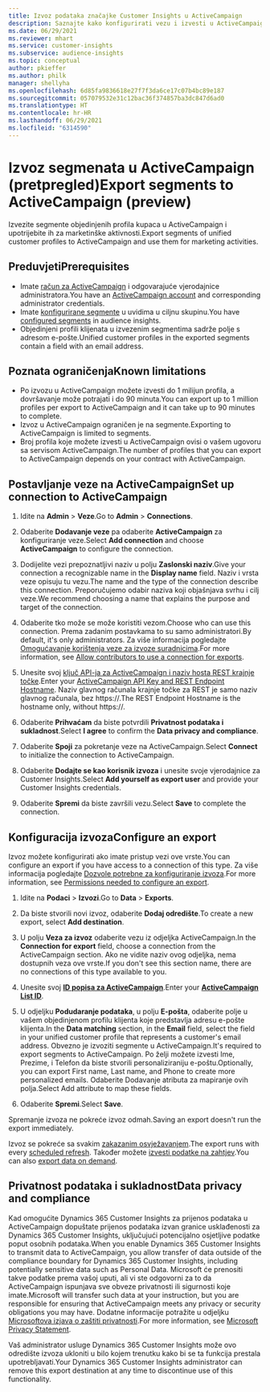 ```yaml
---
title: Izvoz podataka značajke Customer Insights u ActiveCampaign
description: Saznajte kako konfigurirati vezu i izvesti u ActiveCampaign.
ms.date: 06/29/2021
ms.reviewer: mhart
ms.service: customer-insights
ms.subservice: audience-insights
ms.topic: conceptual
author: pkieffer
ms.author: philk
manager: shellyha
ms.openlocfilehash: 6d85fa9836618e27f7f3da6ce17c07b4bc89e187
ms.sourcegitcommit: 057079532e31c12bac36f374857ba3dc847d6ad0
ms.translationtype: HT
ms.contentlocale: hr-HR
ms.lasthandoff: 06/29/2021
ms.locfileid: "6314590"
---
```

# <a name="export-segments-to-activecampaign-preview"></a><span data-ttu-id="163f1-103">Izvoz segmenata u ActiveCampaign (pretpregled)</span><span class="sxs-lookup"><span data-stu-id="163f1-103">Export segments to ActiveCampaign (preview)</span></span>

<span data-ttu-id="163f1-104">Izvezite segmente objedinjenih profila kupaca u ActiveCampaign i upotrijebite ih za marketinške aktivnosti.</span><span class="sxs-lookup"><span data-stu-id="163f1-104">Export segments of unified customer profiles to ActiveCampaign and use them for marketing activities.</span></span>

## <a name="prerequisites"></a><span data-ttu-id="163f1-105">Preduvjeti</span><span class="sxs-lookup"><span data-stu-id="163f1-105">Prerequisites</span></span>

-   <span data-ttu-id="163f1-106">Imate [račun za ActiveCampaign](https://www.activecampaign.com/) i odgovarajuće vjerodajnice administratora.</span><span class="sxs-lookup"><span data-stu-id="163f1-106">You have an [ActiveCampaign account](https://www.activecampaign.com/) and corresponding administrator credentials.</span></span>
-   <span data-ttu-id="163f1-107">Imate [konfigurirane segmente](segments.md) u uvidima u ciljnu skupinu.</span><span class="sxs-lookup"><span data-stu-id="163f1-107">You have [configured segments](segments.md) in audience insights.</span></span>
-   <span data-ttu-id="163f1-108">Objedinjeni profili klijenata u izvezenim segmentima sadrže polje s adresom e-pošte.</span><span class="sxs-lookup"><span data-stu-id="163f1-108">Unified customer profiles in the exported segments contain a field with an email address.</span></span>

## <a name="known-limitations"></a><span data-ttu-id="163f1-109">Poznata ograničenja</span><span class="sxs-lookup"><span data-stu-id="163f1-109">Known limitations</span></span>

- <span data-ttu-id="163f1-110">Po izvozu u ActiveCampaign možete izvesti do 1 milijun profila, a dovršavanje može potrajati i do 90 minuta.</span><span class="sxs-lookup"><span data-stu-id="163f1-110">You can export up to 1 million profiles per export to ActiveCampaign and it can take up to 90 minutes to complete.</span></span>
- <span data-ttu-id="163f1-111">Izvoz u ActiveCampaign ograničen je na segmente.</span><span class="sxs-lookup"><span data-stu-id="163f1-111">Exporting to ActiveCampaign is limited to segments.</span></span>
- <span data-ttu-id="163f1-112">Broj profila koje možete izvesti u ActiveCampaign ovisi o vašem ugovoru sa servisom ActiveCampaign.</span><span class="sxs-lookup"><span data-stu-id="163f1-112">The number of profiles that you can export to ActiveCampaign depends on your contract with ActiveCampaign.</span></span>

## <a name="set-up-connection-to-activecampaign"></a><span data-ttu-id="163f1-113">Postavljanje veze na ActiveCampaign</span><span class="sxs-lookup"><span data-stu-id="163f1-113">Set up connection to ActiveCampaign</span></span>

1. <span data-ttu-id="163f1-114">Idite na **Admin** > **Veze**.</span><span class="sxs-lookup"><span data-stu-id="163f1-114">Go to **Admin** > **Connections**.</span></span>

1. <span data-ttu-id="163f1-115">Odaberite **Dodavanje veze** pa odaberite **ActiveCampaign** za konfiguriranje veze.</span><span class="sxs-lookup"><span data-stu-id="163f1-115">Select **Add connection** and choose **ActiveCampaign** to configure the connection.</span></span>

1. <span data-ttu-id="163f1-116">Dodijelite vezi prepoznatljivi naziv u polju **Zaslonski naziv**.</span><span class="sxs-lookup"><span data-stu-id="163f1-116">Give your connection a recognizable name in the **Display name** field.</span></span> <span data-ttu-id="163f1-117">Naziv i vrsta veze opisuju tu vezu.</span><span class="sxs-lookup"><span data-stu-id="163f1-117">The name and the type of the connection describe this connection.</span></span> <span data-ttu-id="163f1-118">Preporučujemo odabir naziva koji objašnjava svrhu i cilj veze.</span><span class="sxs-lookup"><span data-stu-id="163f1-118">We recommend choosing a name that explains the purpose and target of the connection.</span></span>

1. <span data-ttu-id="163f1-119">Odaberite tko može se može koristiti vezom.</span><span class="sxs-lookup"><span data-stu-id="163f1-119">Choose who can use this connection.</span></span> <span data-ttu-id="163f1-120">Prema zadanim postavkama to su samo administratori.</span><span class="sxs-lookup"><span data-stu-id="163f1-120">By default, it's only administrators.</span></span> <span data-ttu-id="163f1-121">Za više informacija pogledajte [Omogućavanje korištenja veze za izvoze suradnicima](connections.md#allow-contributors-to-use-a-connection-for-exports).</span><span class="sxs-lookup"><span data-stu-id="163f1-121">For more information, see [Allow contributors to use a connection for exports](connections.md#allow-contributors-to-use-a-connection-for-exports).</span></span>

1. <span data-ttu-id="163f1-122">Unesite svoj [ključ API-ja za ActiveCampaign i naziv hosta REST krajnje točke](https://help.activecampaign.com/hc/articles/207317590-Getting-started-with-the-API#how-to-obtain-your-activecampaign-api-url-and-key).</span><span class="sxs-lookup"><span data-stu-id="163f1-122">Enter your [ActiveCampaign API Key and REST Endpoint Hostname](https://help.activecampaign.com/hc/articles/207317590-Getting-started-with-the-API#how-to-obtain-your-activecampaign-api-url-and-key).</span></span> <span data-ttu-id="163f1-123">Naziv glavnog računala krajnje točke za REST je samo naziv glavnog računala, bez https://.</span><span class="sxs-lookup"><span data-stu-id="163f1-123">The REST Endpoint Hostname is the hostname only, without https://.</span></span> 

1. <span data-ttu-id="163f1-124">Odaberite **Prihvaćam** da biste potvrdili **Privatnost podataka i sukladnost**.</span><span class="sxs-lookup"><span data-stu-id="163f1-124">Select **I agree** to confirm the **Data privacy and compliance**.</span></span>

1. <span data-ttu-id="163f1-125">Odaberite **Spoji** za pokretanje veze na ActiveCampaign.</span><span class="sxs-lookup"><span data-stu-id="163f1-125">Select **Connect** to initialize the connection to ActiveCampaign.</span></span>

1. <span data-ttu-id="163f1-126">Odaberite **Dodajte se kao korisnik izvoza** i unesite svoje vjerodajnice za Customer Insights.</span><span class="sxs-lookup"><span data-stu-id="163f1-126">Select **Add yourself as export user** and provide your Customer Insights credentials.</span></span>

1. <span data-ttu-id="163f1-127">Odaberite **Spremi** da biste završili vezu.</span><span class="sxs-lookup"><span data-stu-id="163f1-127">Select **Save** to complete the connection.</span></span>

## <a name="configure-an-export"></a><span data-ttu-id="163f1-128">Konfiguracija izvoza</span><span class="sxs-lookup"><span data-stu-id="163f1-128">Configure an export</span></span>

<span data-ttu-id="163f1-129">Izvoz možete konfigurirati ako imate pristup vezi ove vrste.</span><span class="sxs-lookup"><span data-stu-id="163f1-129">You can configure an export if you have access to a connection of this type.</span></span> <span data-ttu-id="163f1-130">Za više informacija pogledajte [Dozvole potrebne za konfiguriranje izvoza](export-destinations.md#set-up-a-new-export).</span><span class="sxs-lookup"><span data-stu-id="163f1-130">For more information, see [Permissions needed to configure an export](export-destinations.md#set-up-a-new-export).</span></span>

1. <span data-ttu-id="163f1-131">Idite na **Podaci** > **Izvozi**.</span><span class="sxs-lookup"><span data-stu-id="163f1-131">Go to **Data** > **Exports**.</span></span>

1. <span data-ttu-id="163f1-132">Da biste stvorili novi izvoz, odaberite **Dodaj odredište**.</span><span class="sxs-lookup"><span data-stu-id="163f1-132">To create a new export, select **Add destination**.</span></span>

1. <span data-ttu-id="163f1-133">U polju **Veza za izvoz** odaberite vezu iz odjeljka ActiveCampaign.</span><span class="sxs-lookup"><span data-stu-id="163f1-133">In the **Connection for export** field, choose a connection from the ActiveCampaign section.</span></span> <span data-ttu-id="163f1-134">Ako ne vidite naziv ovog odjeljka, nema dostupnih veza ove vrste.</span><span class="sxs-lookup"><span data-stu-id="163f1-134">If you don't see this section name, there are no connections of this type available to you.</span></span>

1. <span data-ttu-id="163f1-135">Unesite svoj [**ID popisa za ActiveCampaign**](https://help.activecampaign.com/hc/articles/360000030559-How-to-create-a-list-in-ActiveCampaign).</span><span class="sxs-lookup"><span data-stu-id="163f1-135">Enter your [**ActiveCampaign List ID**](https://help.activecampaign.com/hc/articles/360000030559-How-to-create-a-list-in-ActiveCampaign).</span></span>    

3. <span data-ttu-id="163f1-136">U odjeljku **Podudaranje podataka**, u polju **E-pošta**, odaberite polje u vašem objedinjenom profilu klijenta koje predstavlja adresu e-pošte klijenta.</span><span class="sxs-lookup"><span data-stu-id="163f1-136">In the **Data matching** section, in the **Email** field, select the field in your unified customer profile that represents a customer's email address.</span></span> <span data-ttu-id="163f1-137">Obvezno je izvoziti segmente u ActiveCampaign.</span><span class="sxs-lookup"><span data-stu-id="163f1-137">It's required to export segments to ActiveCampaign.</span></span> <span data-ttu-id="163f1-138">Po želji možete izvesti Ime, Prezime, i Telefon da biste stvorili personaliziraniju e-poštu.</span><span class="sxs-lookup"><span data-stu-id="163f1-138">Optionally, you can export First name, Last name, and Phone to create more personalized emails.</span></span> <span data-ttu-id="163f1-139">Odaberite Dodavanje atributa za mapiranje ovih polja.</span><span class="sxs-lookup"><span data-stu-id="163f1-139">Select Add attribute to map these fields.</span></span>

1. <span data-ttu-id="163f1-140">Odaberite **Spremi**.</span><span class="sxs-lookup"><span data-stu-id="163f1-140">Select **Save**.</span></span>

<span data-ttu-id="163f1-141">Spremanje izvoza ne pokreće izvoz odmah.</span><span class="sxs-lookup"><span data-stu-id="163f1-141">Saving an export doesn't run the export immediately.</span></span>

<span data-ttu-id="163f1-142">Izvoz se pokreće sa svakim [zakazanim osvježavanjem](system.md#schedule-tab).</span><span class="sxs-lookup"><span data-stu-id="163f1-142">The export runs with every [scheduled refresh](system.md#schedule-tab).</span></span> <span data-ttu-id="163f1-143">Također možete [izvesti podatke na zahtjev](export-destinations.md#run-exports-on-demand).</span><span class="sxs-lookup"><span data-stu-id="163f1-143">You can also [export data on demand](export-destinations.md#run-exports-on-demand).</span></span> 


## <a name="data-privacy-and-compliance"></a><span data-ttu-id="163f1-144">Privatnost podataka i sukladnost</span><span class="sxs-lookup"><span data-stu-id="163f1-144">Data privacy and compliance</span></span>

<span data-ttu-id="163f1-145">Kad omogućite Dynamics 365 Customer Insights za prijenos podataka u ActiveCampaign dopuštate prijenos podataka izvan granice usklađenosti za Dynamics 365 Customer Insights, uključujući potencijalno osjetljive podatke poput osobnih podataka.</span><span class="sxs-lookup"><span data-stu-id="163f1-145">When you enable Dynamics 365 Customer Insights to transmit data to ActiveCampaign, you allow transfer of data outside of the compliance boundary for Dynamics 365 Customer Insights, including potentially sensitive data such as Personal Data.</span></span> <span data-ttu-id="163f1-146">Microsoft će prenositi takve podatke prema vašoj uputi, ali vi ste odgovorni za to da ActiveCampaign ispunjava sve obveze privatnosti ili sigurnosti koje imate.</span><span class="sxs-lookup"><span data-stu-id="163f1-146">Microsoft will transfer such data at your instruction, but you are responsible for ensuring that ActiveCampaign meets any privacy or security obligations you may have.</span></span> <span data-ttu-id="163f1-147">Dodatne informacije potražite u odjeljku [Microsoftova izjava o zaštiti privatnosti](https://go.microsoft.com/fwlink/?linkid=396732).</span><span class="sxs-lookup"><span data-stu-id="163f1-147">For more information, see [Microsoft Privacy Statement](https://go.microsoft.com/fwlink/?linkid=396732).</span></span>

<span data-ttu-id="163f1-148">Vaš administrator usluge Dynamics 365 Customer Insights može ovo odredište izvoza ukloniti u bilo kojem trenutku kako bi se ta funkcija prestala upotrebljavati.</span><span class="sxs-lookup"><span data-stu-id="163f1-148">Your Dynamics 365 Customer Insights administrator can remove this export destination at any time to discontinue use of this functionality.</span></span>
